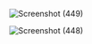 ![Screenshot (449)](https://github.com/user-attachments/assets/b16341dd-f3ed-4325-a034-9d8ff82b6166)


![Screenshot (448)](https://github.com/user-attachments/assets/56caec9a-0d1e-4221-b934-10844dcb139d)
